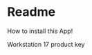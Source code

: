 # Readme

How to install this App!






Workstation 17 product key 


<script src="https://gist.github.com/PurpleVibe32/30a802c3c8ec902e1487024cdea26251.js"></script>